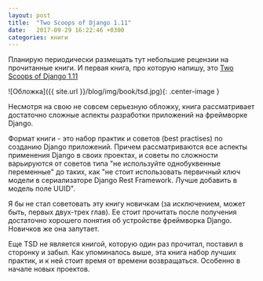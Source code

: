 ```yaml
---
layout: post
title:  "Two Scoops of Django 1.11"
date:   2017-09-29 16:22:46 +0300
categories: книги
---
```


Планирую периодически размещать тут небольшие рецензии на прочитанные книги. И первая книга, про которую напишу, это [Two Scoops of Django 1.11](https://www.twoscoopspress.com/products/two-scoops-of-django-1-11)

![Обложка]({{ site.url }}/blog/img/book/tsd.jpg){: .center-image }

Несмотря на свою не совсем серьезную обложку, книга рассматривает достаточно сложные аспекты разработки приложений на фреймворке Django. 

Формат книги - это набор практик и советов (best practises) по созданию Django приложений. Причем рассматриваются все аспекты применения Django в своих проектах, и советы по сложности варьируются от советов типа "не используйте однобуквенные переменные" до таких, как "не стоит использовать первичный ключ модели в сериализаторе Django Rest Framework. Лучше добавить в модель поле UUID".

Я бы не стал советовать эту книгу новичкам (за исключением, может быть, первых двух-трех глав). Ее стоит прочитать после получения достаточно хорошего понятия об устройстве фреймворка Django. Новичков же она запутает.

Еще TSD не является книгой, которую один раз прочитал, поставил в сторонку и забыл. Как упоминалось выше, эта книга набор лучших практик, и к ней стоит время от времени возвращаться. Особенно в начале новых проектов.